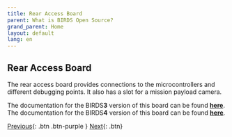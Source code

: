 ```yaml
---
title: Rear Access Board
parent: What is BIRDS Open Source?
grand_parent: Home
layout: default
lang: en
---
```


## Rear Access Board

The rear access board provides connections to the microcontrollers and different debugging points. It also has a slot for a mission payload camera.

The documentation for the BIRDS**3** version of this board can be found [**here**](https://github.com/BIRDSOpenSource/BIRDS3-RAB).
The documentation for the BIRDS**4** version of this board can be found [**here**](https://github.com/BIRDSOpenSource/BIRDS4-RAB).


[Previous]({{site.url}}./){: .btn .btn-purple }
[Next]({{site.url}}/get-started/reference.html){: .btn}